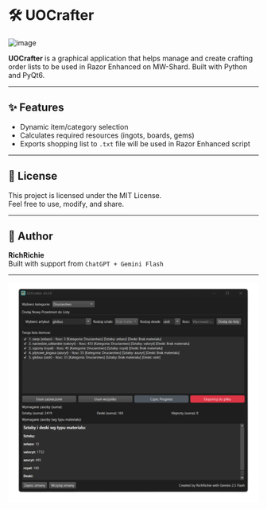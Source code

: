 
# 🛠️ UOCrafter

![image](icon.ico)

**UOCrafter** is a graphical application that helps manage and create crafting order lists to be used in Razor Enhanced on MW-Shard. Built with Python and PyQt6.

---

## ✨ Features

- Dynamic item/category selection
- Calculates required resources (ingots, boards, gems)
- Exports shopping list to `.txt` file will be used in Razor Enhanced script

---


## 📄 License

This project is licensed under the MIT License.  
Feel free to use, modify, and share.

---

## 👤 Author

**RichRichie**  
Built with support from `ChatGPT + Gemini Flash`

---

![screenshot](screenshot.png)

